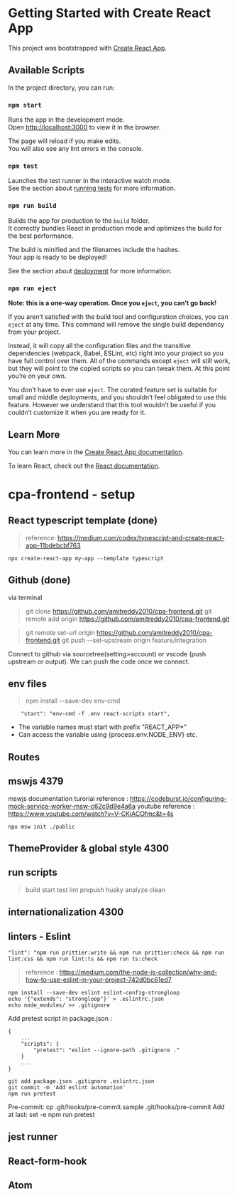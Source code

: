 # Getting Started with Create React App

This project was bootstrapped with [Create React App](https://github.com/facebook/create-react-app).

## Available Scripts

In the project directory, you can run:

### `npm start`

Runs the app in the development mode.\
Open [http://localhost:3000](http://localhost:3000) to view it in the browser.

The page will reload if you make edits.\
You will also see any lint errors in the console.

### `npm test`

Launches the test runner in the interactive watch mode.\
See the section about [running tests](https://facebook.github.io/create-react-app/docs/running-tests) for more information.

### `npm run build`

Builds the app for production to the `build` folder.\
It correctly bundles React in production mode and optimizes the build for the best performance.

The build is minified and the filenames include the hashes.\
Your app is ready to be deployed!

See the section about [deployment](https://facebook.github.io/create-react-app/docs/deployment) for more information.

### `npm run eject`

**Note: this is a one-way operation. Once you `eject`, you can’t go back!**

If you aren’t satisfied with the build tool and configuration choices, you can `eject` at any time. This command will remove the single build dependency from your project.

Instead, it will copy all the configuration files and the transitive dependencies (webpack, Babel, ESLint, etc) right into your project so you have full control over them. All of the commands except `eject` will still work, but they will point to the copied scripts so you can tweak them. At this point you’re on your own.

You don’t have to ever use `eject`. The curated feature set is suitable for small and middle deployments, and you shouldn’t feel obligated to use this feature. However we understand that this tool wouldn’t be useful if you couldn’t customize it when you are ready for it.

## Learn More

You can learn more in the [Create React App documentation](https://facebook.github.io/create-react-app/docs/getting-started).

To learn React, check out the [React documentation](https://reactjs.org/).

# cpa-frontend - setup

## React typescript template (done)

> reference: https://medium.com/codex/typescript-and-create-react-app-11bdebcbf763

```
npx create-react-app my-app --template typescript
```

## Github (done)

via terminal

> git clone https://github.com/amitreddy2010/cpa-frontend.git
> git remote add origin https://github.com/amitreddy2010/cpa-frontend.git

> git remote set-url origin https://github.com/amitreddy2010/cpa-frontend.git
> git push --set-upstream origin feature/integration

Connect to github via sourcetree(setting>account) or vscode (push upstream or output). We can push the code once we connect.

## env files

> npm install --save-dev env-cmd

```
    "start": "env-cmd -f .env react-scripts start",
```

- The variable names must start with prefix "REACT_APP\*"
- Can access the variable using {process.env.NODE_ENV} etc.

## Routes

## mswjs 4379

mswjs documentation
turorial reference : https://codeburst.io/configuring-mock-service-worker-msw-c62c9d9e4a6a
youtube reference : https://www.youtube.com/watch?v=V-CKjACOfmc&t=4s

```
npx msw init ./public
```

## ThemeProvider & global style 4300

## run scripts

> build start test lint prepush husky analyze clean

## internationalization 4300

## linters - Eslint

```
"lint": "npm run prittier:write && npm run prittier:check && npm run lint:css && npm run lint:ts && npm run ts:check
```

> reference : https://medium.com/the-node-js-collection/why-and-how-to-use-eslint-in-your-project-742d0bc61ed7

```
npm install --save-dev eslint eslint-config-strongloop
echo '{"extends": "strongloop"}' > .eslintrc.json
echo node_modules/ >> .gitignore
```

Add pretest script in package.json :

```
{
    ...
    "scripts": {
        "pretest": "eslint --ignore-path .gitignore ."
    }
    ...
}
```

```
git add package.json .gitignore .eslintrc.json
git commit -m 'Add eslint automation'
npm run pretest
```

Pre-commit:
cp .git/hooks/pre-commit.sample .git/hooks/pre-commit
Add at last:
set -e
npm run pretest

## jest runner

## React-form-hook

## Atom

